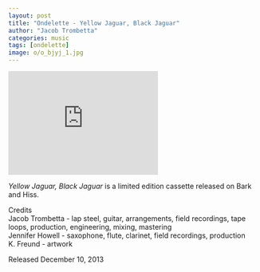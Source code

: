 ```yaml
---
layout: post
title: "Ondelette - Yellow Jaguar, Black Jaguar"
author: "Jacob Trombetta"
categories: music
tags: [ondelette]
image: o/o_bjyj_1.jpg
---
```


<div class="bandcamp">
  <iframe style="border: 0; height: 208px;" src="https://bandcamp.com/EmbeddedPlayer/album=1008163525/size=large/bgcol=333333/linkcol=ffffff/artwork=small/transparent=true/" seamless><a href="http://discretespectrum.bandcamp.com/album/yellow-jaguar-black-jaguar">Yellow Jaguar/Black Jaguar by Ondelette</a></iframe>
</div>

*Yellow Jaguar, Black Jaguar* is a limited edition cassette released on Bark and Hiss.

Credits  
Jacob Trombetta - lap steel, guitar, arrangements, field recordings, tape loops, production, engineering, mixing, mastering  
Jennifer Howell - saxophone, flute, clarinet, field recordings, production  
K. Freund - artwork

Released December 10, 2013
